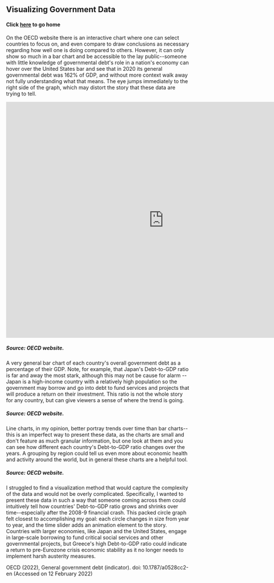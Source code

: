 ## Visualizing Government Data

#### Click [here](https://yshok9192.github.io/portfoli-ori/) to go home

On the OECD website there is an interactive chart where one can select countries to focus on, and even compare to draw conclusions as necessary regarding how well one is doing compared to others. However, it can only show so much in a bar chart and be accessible to the lay public--someone with little knowledge of governmental debt's role in a nation's economy can hover over the United States bar and see that in 2020 its general governmental debt was 162% of GDP, and without more context walk away not fully understanding what that means. The eye jumps immediately to the right side of the graph, which may distort the story that these data are trying to tell.

<iframe src="https://data.oecd.org/chart/6BkS" width="860" height="645" style="border: 0" mozallowfullscreen="true" webkitallowfullscreen="true" allowfullscreen="true"><a href="https://data.oecd.org/chart/6BkS" target="_blank">OECD Chart: General government debt, Total, % of GDP, Annual, last 5 years</a></iframe>

##### Source: OECD website. 

A very general bar chart of each country's overall government debt as a percentage of their GDP. Note, for example, that Japan's Debt-to-GDP ratio is far and away the most stark, although this may not be cause for alarm -- Japan is a high-income country with a relatively high population so the government may borrow and go into debt to fund services and projects that will produce a return on their investment. This ratio is not the whole story for any country, but can give viewers a sense of where the trend is going.

<div class="flourish-embed flourish-chart" data-src="visualisation/8552278"><script src="https://public.flourish.studio/resources/embed.js"></script></div>

##### Source: OECD website. 

Line charts, in my opinion, better portray trends over time than bar charts--this is an imperfect way to present these data, as the charts are small and don't feature as much granular information, but one look at them and you can see how different each country's Debt-to-GDP ratio changes over the years. A grouping by region could tell us even more about economic health and activity around the world, but in general these charts are a helpful tool.

<div class="flourish-embed flourish-hierarchy" data-src="visualisation/8563534"><script src="https://public.flourish.studio/resources/embed.js"></script></div>

##### Source: OECD website. 

I struggled to find a visualization method that would capture the complexity of the data and would not be overly complicated. Specifically, I wanted to present these data in such a way that someone coming across them could intuitively tell how countries' Debt-to-GDP ratio grows and shrinks over time--especially after the 2008-9 financial crash. This packed circle graph felt closest to accomplishing my goal: each circle changes in size from year to year, and the time slider adds an animation element to the story. Countries with larger economies, like Japan and the United States, engage in large-scale borrowing to fund critical social services and other governmental projects, but Greece's high Debt-to-GDP ratio could indicate a return to pre-Eurozone crisis economic stability as it no longer needs to implement harsh austerity measures.

OECD (2022), General government debt (indicator). doi: 10.1787/a0528cc2-en (Accessed on 12 February 2022)
